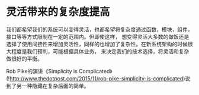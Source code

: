 灵活带来的复杂度提高
====================

我们都希望我们的系统可以变得灵活，也都希望将复杂度通过函数，模块，组件，接口等等方式限制在一定的范围内。但即使这样，
想变得灵活大多数的做饭还是选择了使用间接性来增加灵活性，同样的也增加了复杂性。在新系统架构的时候很大程度是我们预判，可能根据具体业务，
来决定我们的技术选择，将灵活和复杂做很好的平衡。

Rob Pike的演讲《Simplicity is Complicated》(!http://www.thedotpost.com/2015/11/rob-pike-simplicity-is-complicated)说到了另一种隐藏在复杂后面的简单。
